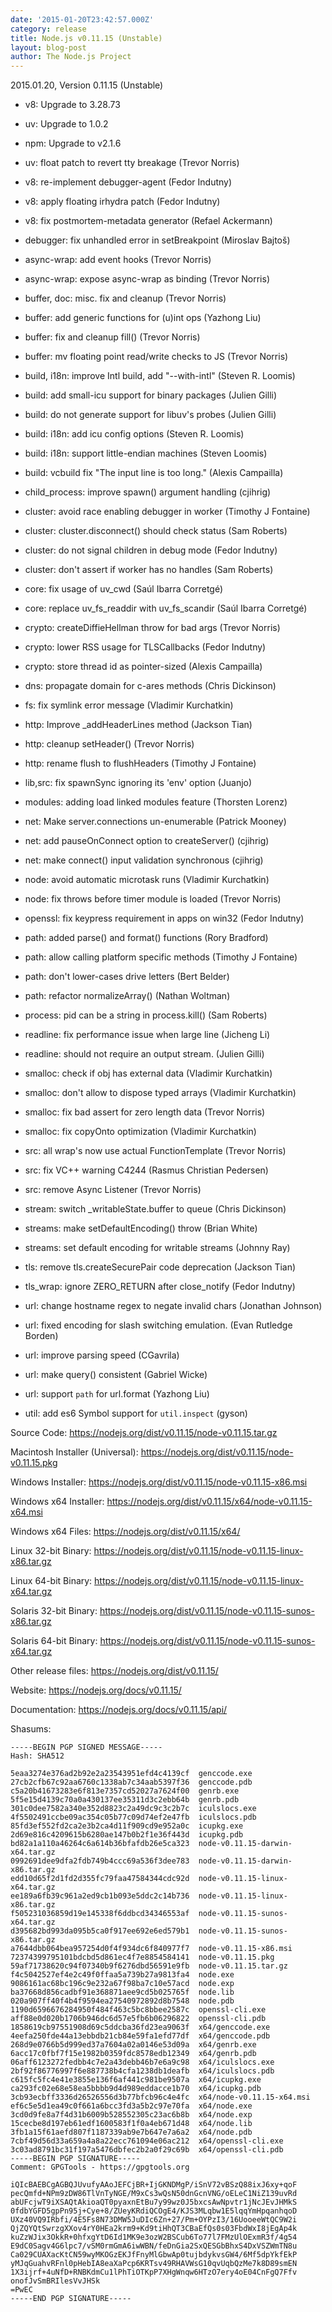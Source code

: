 ```yaml
---
date: '2015-01-20T23:42:57.000Z'
category: release
title: Node.js v0.11.15 (Unstable)
layout: blog-post
author: The Node.js Project
---
```


2015.01.20, Version 0.11.15 (Unstable)

- v8: Upgrade to 3.28.73

- uv: Upgrade to 1.0.2

- npm: Upgrade to v2.1.6

- uv: float patch to revert tty breakage (Trevor Norris)

- v8: re-implement debugger-agent (Fedor Indutny)

- v8: apply floating irhydra patch (Fedor Indutny)

- v8: fix postmortem-metadata generator (Refael Ackermann)

- debugger: fix unhandled error in setBreakpoint (Miroslav Bajtoš)

- async-wrap: add event hooks (Trevor Norris)

- async-wrap: expose async-wrap as binding (Trevor Norris)

- buffer, doc: misc. fix and cleanup (Trevor Norris)

- buffer: add generic functions for (u)int ops (Yazhong Liu)

- buffer: fix and cleanup fill() (Trevor Norris)

- buffer: mv floating point read/write checks to JS (Trevor Norris)

- build, i18n: improve Intl build, add "--with-intl" (Steven R. Loomis)

- build: add small-icu support for binary packages (Julien Gilli)

- build: do not generate support for libuv's probes (Julien Gilli)

- build: i18n: add icu config options (Steven R. Loomis)

- build: i18n: support little-endian machines (Steven Loomis)

- build: vcbuild fix "The input line is too long." (Alexis Campailla)

- child_process: improve spawn() argument handling (cjihrig)

- cluster: avoid race enabling debugger in worker (Timothy J Fontaine)

- cluster: cluster.disconnect() should check status (Sam Roberts)

- cluster: do not signal children in debug mode (Fedor Indutny)

- cluster: don't assert if worker has no handles (Sam Roberts)

- core: fix usage of uv_cwd (Saúl Ibarra Corretgé)

- core: replace uv_fs_readdir with uv_fs_scandir (Saúl Ibarra Corretgé)

- crypto: createDiffieHellman throw for bad args (Trevor Norris)

- crypto: lower RSS usage for TLSCallbacks (Fedor Indutny)

- crypto: store thread id as pointer-sized (Alexis Campailla)

- dns: propagate domain for c-ares methods (Chris Dickinson)

- fs: fix symlink error message (Vladimir Kurchatkin)

- http: Improve \_addHeaderLines method (Jackson Tian)

- http: cleanup setHeader() (Trevor Norris)

- http: rename flush to flushHeaders (Timothy J Fontaine)

- lib,src: fix spawnSync ignoring its 'env' option (Juanjo)

- modules: adding load linked modules feature (Thorsten Lorenz)

- net: Make server.connections un-enumerable (Patrick Mooney)

- net: add pauseOnConnect option to createServer() (cjihrig)

- net: make connect() input validation synchronous (cjihrig)

- node: avoid automatic microtask runs (Vladimir Kurchatkin)

- node: fix throws before timer module is loaded (Trevor Norris)

- openssl: fix keypress requirement in apps on win32 (Fedor Indutny)

- path: added parse() and format() functions (Rory Bradford)

- path: allow calling platform specific methods (Timothy J Fontaine)

- path: don't lower-cases drive letters (Bert Belder)

- path: refactor normalizeArray() (Nathan Woltman)

- process: pid can be a string in process.kill() (Sam Roberts)

- readline: fix performance issue when large line (Jicheng Li)

- readline: should not require an output stream. (Julien Gilli)

- smalloc: check if obj has external data (Vladimir Kurchatkin)

- smalloc: don't allow to dispose typed arrays (Vladimir Kurchatkin)

- smalloc: fix bad assert for zero length data (Trevor Norris)

- smalloc: fix copyOnto optimization (Vladimir Kurchatkin)

- src: all wrap's now use actual FunctionTemplate (Trevor Norris)

- src: fix VC++ warning C4244 (Rasmus Christian Pedersen)

- src: remove Async Listener (Trevor Norris)

- stream: switch \_writableState.buffer to queue (Chris Dickinson)

- streams: make setDefaultEncoding() throw (Brian White)

- streams: set default encoding for writable streams (Johnny Ray)

- tls: remove tls.createSecurePair code deprecation (Jackson Tian)

- tls_wrap: ignore ZERO_RETURN after close_notify (Fedor Indutny)

- url: change hostname regex to negate invalid chars (Jonathan Johnson)

- url: fixed encoding for slash switching emulation. (Evan Rutledge Borden)

- url: improve parsing speed (CGavrila)

- url: make query() consistent (Gabriel Wicke)

- url: support `path` for url.format (Yazhong Liu)

- util: add es6 Symbol support for `util.inspect` (gyson)

Source Code: https://nodejs.org/dist/v0.11.15/node-v0.11.15.tar.gz

Macintosh Installer (Universal): https://nodejs.org/dist/v0.11.15/node-v0.11.15.pkg

Windows Installer: https://nodejs.org/dist/v0.11.15/node-v0.11.15-x86.msi

Windows x64 Installer: https://nodejs.org/dist/v0.11.15/x64/node-v0.11.15-x64.msi

Windows x64 Files: https://nodejs.org/dist/v0.11.15/x64/

Linux 32-bit Binary: https://nodejs.org/dist/v0.11.15/node-v0.11.15-linux-x86.tar.gz

Linux 64-bit Binary: https://nodejs.org/dist/v0.11.15/node-v0.11.15-linux-x64.tar.gz

Solaris 32-bit Binary: https://nodejs.org/dist/v0.11.15/node-v0.11.15-sunos-x86.tar.gz

Solaris 64-bit Binary: https://nodejs.org/dist/v0.11.15/node-v0.11.15-sunos-x64.tar.gz

Other release files: https://nodejs.org/dist/v0.11.15/

Website: https://nodejs.org/docs/v0.11.15/

Documentation: https://nodejs.org/docs/v0.11.15/api/

Shasums:

```
-----BEGIN PGP SIGNED MESSAGE-----
Hash: SHA512

5eaa3274e376ad2b92e2a23543951efd4c4139cf  genccode.exe
27cb2cfb67c92aa6760c1338ab7c34aab5397f36  genccode.pdb
c5a20b41673283e6f813e7357cd52027a7624f00  genrb.exe
5f5e15d4139c70a0a430137ee35311d3c2ebb64b  genrb.pdb
301c0dee7582a340e352d8823c2a49dc9c3c2b7c  iculslocs.exe
4f5502491ccbe09ac354c05b77c09d74ef2e47fb  iculslocs.pdb
85fd3ef552fd2ca2e3b2ca4d11f909cd9e952a0c  icupkg.exe
2d69e816c4209615b6280ae147b0b2f1e36f443d  icupkg.pdb
bd82a1a110a46264c6a614b36bfafdb26e5ca323  node-v0.11.15-darwin-x64.tar.gz
0992691dee9dfa2fdb749b4ccc69a536f3dee783  node-v0.11.15-darwin-x86.tar.gz
edd10d65f2d1fd2d355fc79faa47584344cdc92d  node-v0.11.15-linux-x64.tar.gz
ee189a6fb39c961a2ed9cb1b093e5ddc2c14b736  node-v0.11.15-linux-x86.tar.gz
f505231036859d19e145338f6ddbcd34346553af  node-v0.11.15-sunos-x64.tar.gz
d395682bd993da095b5ca0f917ee692e6ed579b1  node-v0.11.15-sunos-x86.tar.gz
a7644dbb064bea957254d0f4f934dc6f840977f7  node-v0.11.15-x86.msi
72374399795101bdcbd5d861ec4f7e8854584141  node-v0.11.15.pkg
59af71738620c94f07340b9f6276dbd56591e9fb  node-v0.11.15.tar.gz
f4c5042527ef4e2c49f0ffaa5a739b27a9813fa4  node.exe
9086161ac68bc196c9e232a67f98ba7c10e57acd  node.exp
ba37668d856cadbf91e368871aee9cd5b025765f  node.lib
020a907ff40f4b4f9594ea27540972892d8b7548  node.pdb
1190d6596676284950f484f463c5bc8bbee2587c  openssl-cli.exe
aff88e0d020b1706b946dc6d57e5fb6b06296822  openssl-cli.pdb
1858619cb97551908d69c5ddcba36fd23ea9063f  x64/genccode.exe
4eefa250fde44a13ebbdb21cb84e59fa1efd77df  x64/genccode.pdb
268d9e0766b5d999ed37a7604a02a0146e53d09a  x64/genrb.exe
6acc17c0fbf7f15e1982b0359fdc8578edb12349  x64/genrb.pdb
06aff6123272fedbb4c7e2a43debb46b7e6a9c98  x64/iculslocs.exe
2bf92f86776997f6e887738b4cfa1238db1deafb  x64/iculslocs.pdb
c615fc5fc4e41e3855e136f6af441c981be9507a  x64/icupkg.exe
ca293fc02e68e58ea5bbbb9d4d989eddacce1b70  x64/icupkg.pdb
3cb93ecbff3336d26526556d3b77bfcb96c4e4fc  x64/node-v0.11.15-x64.msi
ef6c5e5d1ea49c0f661a6bcc3fd3a5b2c97e70fa  x64/node.exe
3cd0d9fe8a7f4d31b6009b528552305c23ac6b8b  x64/node.exp
15cecbe8d197eb61edf1600583f1f0a4eb671d48  x64/node.lib
3fb1a15f61aefd807f1187339ab9e7b647e7a6a2  x64/node.pdb
7cbf49d56d33a659a4a8a22ecc761094e06ac212  x64/openssl-cli.exe
3c03ad8791bc31f197a5476dbfec2b2a0f29c69b  x64/openssl-cli.pdb
-----BEGIN PGP SIGNATURE-----
Comment: GPGTools - https://gpgtools.org

iQIcBAEBCgAGBQJUvufyAAoJEFCjBR+IjGKNDMgP/iSnV72vBSzQ88ixJ6xy+qoF
pecQmfd+NPm9zDW86TlVnTyNGE/M9xCs3wQsN50dnGcnVNG/oELeC1NiZ139uvRd
abUFcjwT9iXSAQtAkioaQT0pyaxnEtBu7y99wz0J5bxcsAwNpvtr1jNcJEvJHMkS
0fdbYGFD5gpPn95j+Cye+8/ZUeyKRdiQCOgE4/KJS3MLqbw1E5lqqYmHpqanhqoD
UXz40VQ9IRbfi/4E5Fs8N73DMW5JuDIc6Zn+27/Pm+OYPzI3/16UooeeWtQC9W2i
QjZQYQtSwrzgXXov4rY0HEa2krm9+Kd9tiHhQT3CBaEfQs0s03FbdWxI8jEgAp4k
kuZzWJix3OkkR+0hfxgYtD6Id1MK9e3ozW2BSCub6To77l7FMzUlOExmR3f/4g54
E9dC0Sagv4G6lpc7/vSM0rmGmA6iwWBN/feDnGia2SxQESGbBhxS4DxVSZWmTN8u
Ca029CUAXacKtCN59wyMKOGzEKJfFnyMlGbwAp0tujbdykvsGW4/6Mf5dpYkfEkP
yMJqGuahvRFnl0pHebIA8eaXaPcp6KRTsv49RHAVWsG10qvUqbQzMe7k8D89smEN
1X3ijrf+4uNfD+RNBKdmCu1lPhTiOTKpP7XHgWnqw6HTzO7ery4oE04CnFgQ7Ffv
onofJvSmBRIlesVvJHSk
=PwEC
-----END PGP SIGNATURE-----
```
